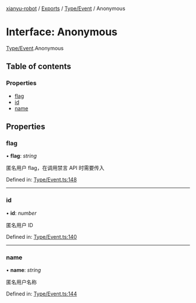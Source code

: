 [xianyu-robot](../README.md) / [Exports](../modules.md) / [Type/Event](../modules/type_event.md) / Anonymous

# Interface: Anonymous

[Type/Event](../modules/type_event.md).Anonymous

## Table of contents

### Properties

- [flag](type_event.anonymous.md#flag)
- [id](type_event.anonymous.md#id)
- [name](type_event.anonymous.md#name)

## Properties

### flag

• **flag**: *string*

匿名用户 flag，在调用禁言 API 时需要传入

Defined in: [Type/Event.ts:148](https://github.com/blacktunes/xianyu-robot/blob/ba6672b/src/Type/Event.ts#L148)

___

### id

• **id**: *number*

匿名用户 ID

Defined in: [Type/Event.ts:140](https://github.com/blacktunes/xianyu-robot/blob/ba6672b/src/Type/Event.ts#L140)

___

### name

• **name**: *string*

匿名用户名称

Defined in: [Type/Event.ts:144](https://github.com/blacktunes/xianyu-robot/blob/ba6672b/src/Type/Event.ts#L144)
